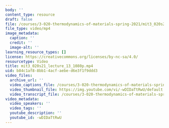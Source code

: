 ```yaml
---
body: ''
content_type: resource
draft: false
file: /courses/3-020-thermodynamics-of-materials-spring-2021/mit3_020s21_lecture_13_1080p_360p_16_9.mp4
file_type: video/mp4
image_metadata:
  caption: ''
  credit: ''
  image-alt: ''
learning_resource_types: []
license: https://creativecommons.org/licenses/by-nc-sa/4.0/
resourcetype: Video
title: mit3_020s21_lecture_13_1080p.mp4
uid: b84c1af8-8bb1-4acf-aebe-d6e3f1f9ddd3
video_files:
  archive_url: ''
  video_captions_file: /courses/3-020-thermodynamics-of-materials-spring-2021/1YZK03VPS2cGrOskI12KgeJ-1mPbJ6d6s_transcript.webvtt
  video_thumbnail_file: https://img.youtube.com/vi/-wDIDaTtRwU/default.jpg
  video_transcript_file: /courses/3-020-thermodynamics-of-materials-spring-2021/1YZK03VPS2cGrOskI12KgeJ-1mPbJ6d6s_transcript.pdf
video_metadata:
  video_speakers: ''
  video_tags: ''
  youtube_description: ''
  youtube_id: -wDIDaTtRwU
---
```

